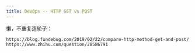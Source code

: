 ```yaml
---
title: DevOps -- HTTP GET vs POST
---
```


懒，不重复造轮子：
```
https://blog.fundebug.com/2019/02/22/compare-http-method-get-and-post/
https://www.zhihu.com/question/28586791
```

